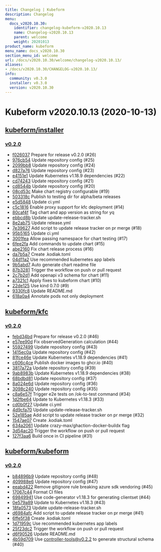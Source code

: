 ```yaml
---
title: Changelog | Kubeform
description: Changelog
menu:
  docs_v2020.10.30:
    identifier: changelog-kubeform-v2020.10.13
    name: Changelog-v2020.10.13
    parent: welcome
    weight: 20201013
product_name: kubeform
menu_name: docs_v2020.10.30
section_menu_id: welcome
url: /docs/v2020.10.30/welcome/changelog-v2020.10.13/
aliases:
- /docs/v2020.10.30/CHANGELOG-v2020.10.13/
info:
  community: v0.3.0
  installer: v0.3.0
  version: v2020.10.30
---
```


# Kubeform v2020.10.13 (2020-10-13)


## [kubeform/installer](https://github.com/kubeform/installer)

### [v0.2.0](https://github.com/kubeform/installer/releases/tag/v0.2.0)

- [f026037](https://github.com/kubeform/installer/commit/f026037) Prepare for release v0.2.0 (#26)
- [976cb54](https://github.com/kubeform/installer/commit/976cb54) Update repository config (#25)
- [2099bb8](https://github.com/kubeform/installer/commit/2099bb8) Update repository config (#24)
- [d827a76](https://github.com/kubeform/installer/commit/d827a76) Update repository config (#23)
- [e4151e1](https://github.com/kubeform/installer/commit/e4151e1) Update Kubernetes v1.18.9 dependencies (#22)
- [cd74243](https://github.com/kubeform/installer/commit/cd74243) Update repository config (#21)
- [cd8544b](https://github.com/kubeform/installer/commit/cd8544b) Update repository config (#20)
- [08cd53c](https://github.com/kubeform/installer/commit/08cd53c) Make chart registry configurable (#19)
- [503318c](https://github.com/kubeform/installer/commit/503318c) Publish to testing dir for alpha/beta releases
- [e5d5848](https://github.com/kubeform/installer/commit/e5d5848) Update ci.yml
- [c5c1816](https://github.com/kubeform/installer/commit/c5c1816) Enable proxy support for kfc deployment (#14)
- [80caf4f](https://github.com/kubeform/installer/commit/80caf4f) Tag chart and app version as string for yq
- [ebbcd8b](https://github.com/kubeform/installer/commit/ebbcd8b) Update update-release-tracker.sh
- [8e2ab75](https://github.com/kubeform/installer/commit/8e2ab75) Update release.yml
- [7e39627](https://github.com/kubeform/installer/commit/7e39627) Add script to update release tracker on pr merge (#18)
- [95b5165](https://github.com/kubeform/installer/commit/95b5165) Update ci.yml
- [3001fea](https://github.com/kubeform/installer/commit/3001fea) Allow passing namespace for chart testing (#17)
- [6fee2fa](https://github.com/kubeform/installer/commit/6fee2fa) Add commands to update chart (#15)
- [abe2160](https://github.com/kubeform/installer/commit/abe2160) Fix chart release process (#16)
- [da7b5a7](https://github.com/kubeform/installer/commit/da7b5a7) Create .kodiak.toml
- [04d11a2](https://github.com/kubeform/installer/commit/04d11a2) Use recommended kubernetes app labels
- [9b5abd7](https://github.com/kubeform/installer/commit/9b5abd7) Auto generate chart readme file
- [87b3281](https://github.com/kubeform/installer/commit/87b3281) Trigger the workflow on push or pull request
- [2c7b2d1](https://github.com/kubeform/installer/commit/2c7b2d1) Add openapi v3 schema for chart (#11)
- [a7321c1](https://github.com/kubeform/installer/commit/a7321c1) Apply fixes to kubeform chart (#10)
- [22de125](https://github.com/kubeform/installer/commit/22de125) Use kind 0.7.0 (#9)
- [9330fc8](https://github.com/kubeform/installer/commit/9330fc8) Update README.md
- [618a0a4](https://github.com/kubeform/installer/commit/618a0a4) Annotate pods not only deployment



## [kubeform/kfc](https://github.com/kubeform/kfc)

### [v0.2.0](https://github.com/kubeform/kfc/releases/tag/v0.2.0)

- [febd34bd](https://github.com/kubeform/kfc/commit/febd34bd) Prepare for release v0.2.0 (#46)
- [e57ee90d](https://github.com/kubeform/kfc/commit/e57ee90d) Fix observedGeneration calculation (#44)
- [55927499](https://github.com/kubeform/kfc/commit/55927499) Update repository config (#43)
- [1415ec0a](https://github.com/kubeform/kfc/commit/1415ec0a) Update repository config (#42)
- [81fce46e](https://github.com/kubeform/kfc/commit/81fce46e) Update Kubernetes v1.18.9 dependencies (#41)
- [c606c4ce](https://github.com/kubeform/kfc/commit/c606c4ce) Publish docker images to ghcr.io (#40)
- [3817a72a](https://github.com/kubeform/kfc/commit/3817a72a) Update repository config (#39)
- [9ab8983b](https://github.com/kubeform/kfc/commit/9ab8983b) Update Kubernetes v1.18.9 dependencies (#38)
- [68bdbd81](https://github.com/kubeform/kfc/commit/68bdbd81) Update repository config (#37)
- [8a024e6d](https://github.com/kubeform/kfc/commit/8a024e6d) Update repository config (#36)
- [3098c240](https://github.com/kubeform/kfc/commit/3098c240) Update repository config (#35)
- [c8a6e57f](https://github.com/kubeform/kfc/commit/c8a6e57f) Trigger e2e tests on /ok-to-test command (#34)
- [1d2fbe64](https://github.com/kubeform/kfc/commit/1d2fbe64) Update to Kubernetes v1.18.3 (#33)
- [cd0b0f27](https://github.com/kubeform/kfc/commit/cd0b0f27) Update ci.yml
- [4d9cfa70](https://github.com/kubeform/kfc/commit/4d9cfa70) Update update-release-tracker.sh
- [52e185ae](https://github.com/kubeform/kfc/commit/52e185ae) Add script to update release tracker on pr merge (#32)
- [1547ae07](https://github.com/kubeform/kfc/commit/1547ae07) Create .kodiak.toml
- [634a2061](https://github.com/kubeform/kfc/commit/634a2061) Update crazy-max/ghaction-docker-buildx flag
- [3d54ac20](https://github.com/kubeform/kfc/commit/3d54ac20) Trigger the workflow on push or pull request
- [127f3aa6](https://github.com/kubeform/kfc/commit/127f3aa6) Build once in CI pipeline (#31)



## [kubeform/kubeform](https://github.com/kubeform/kubeform)

### [v0.2.0](https://github.com/kubeform/kubeform/releases/tag/v0.2.0)

- [b84896b9](https://github.com/kubeform/kubeform/commit/b84896b91) Update repository config (#48)
- [409988e6](https://github.com/kubeform/kubeform/commit/409988e6b) Update repository config (#47)
- [eeabd422](https://github.com/kubeform/kubeform/commit/eeabd4223) Remove gitignore rule breaking azure sdk vendoring (#45)
- [17067c44](https://github.com/kubeform/kubeform/commit/17067c444) Format CI files
- [69849941](https://github.com/kubeform/kubeform/commit/698499417) Use code-generator v1.18.3 for generating clientset (#44)
- [0e579a89](https://github.com/kubeform/kubeform/commit/0e579a89b) Update to Kubernetes v1.18.3 (#43)
- [18fa0573](https://github.com/kubeform/kubeform/commit/18fa0573b) Update update-release-tracker.sh
- [d6984afc](https://github.com/kubeform/kubeform/commit/d6984afc6) Add script to update release tracker on pr merge (#41)
- [6ffe5f38](https://github.com/kubeform/kubeform/commit/6ffe5f388) Create .kodiak.toml
- [1d71959c](https://github.com/kubeform/kubeform/commit/1d71959ca) Use recommended kubernetes app labels
- [25f23dc2](https://github.com/kubeform/kubeform/commit/25f23dc23) Trigger the workflow on push or pull request
- [d6f90526](https://github.com/kubeform/kubeform/commit/d6f90526c) Update README.md
- [4b59d709](https://github.com/kubeform/kubeform/commit/4b59d7092) Use controller-tools@v0.2.2 to generate structural schema (#40)




